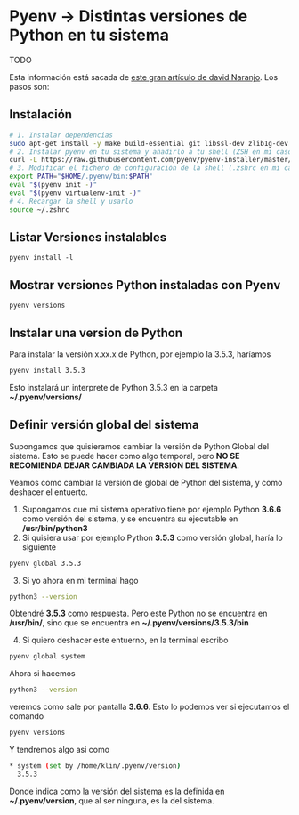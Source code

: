 # Pyenv -> Distintas versiones de Python en tu sistema

TODO

Esta información está sacada de [este gran artículo de david Naranjo](https://ubunlog.com/pyenv-instala-multiples-versiones-de-python-en-tu-sistema/). Los pasos son:  

## Instalación

```bash
# 1. Instalar dependencias
sudo apt-get install -y make build-essential git libssl-dev zlib1g-dev libbz2-dev libreadline-dev libsqlite3-dev wget curl llvm libncurses5-dev libncursesw5-dev xz-utils tk-dev
# 2. Instalar pyenv en tu sistema y añadirlo a tu shell (ZSH en mi caso)
curl -L https://raw.githubusercontent.com/pyenv/pyenv-installer/master/bin/pyenv-installer | zsh
# 3. Modificar el fichero de configuración de la shell (.zshrc en mi caso)
export PATH="$HOME/.pyenv/bin:$PATH"
eval "$(pyenv init -)"
eval "$(pyenv virtualenv-init -)"
# 4. Recargar la shell y usarlo
source ~/.zshrc
```

## Listar Versiones instalables

`pyenv install -l`

## Mostrar versiones Python instaladas con Pyenv

`pyenv versions`

## Instalar una version de Python

Para instalar la versión x.xx.x de Python, por ejemplo la 3.5.3, haríamos  

```bash
pyenv install 3.5.3
```

Esto instalará un interprete de Python 3.5.3 en la carpeta **~/.pyenv/versions/**

## Definir versión global del sistema

Supongamos que quisieramos cambiar la versión de Python Global del sistema. Esto se puede hacer como algo temporal, pero **NO SE RECOMIENDA DEJAR CAMBIADA LA VERSION DEL SISTEMA**.

Veamos como cambiar la versión de global de Python del sistema, y como deshacer el entuerto.

1. Supongamos que mi sistema operativo tiene por ejemplo Python **3.6.6** como versión del sistema, y se encuentra su ejecutable en **/usr/bin/python3**
2. Si quisiera usar por ejemplo Python **3.5.3** como versión global, haría lo siguiente

  ```bash
  pyenv global 3.5.3
  ```

3. Si yo ahora en mi terminal hago

  ```bash
  python3 --version
  ```

Obtendré **3.5.3** como respuesta. Pero este Python no se encuentra en **/usr/bin/**, sino que se encuentra en **~/.pyenv/versions/3.5.3/bin**

4. Si quiero deshacer este entuerno, en la terminal escribo

```bash
pyenv global system
```

Ahora si hacemos

```bash
python3 --version
```

veremos como sale por pantalla **3.6.6**. Esto lo podemos ver si ejecutamos el comando

```bash
pyenv versions
```

Y tendremos algo asi como

```bash
* system (set by /home/klin/.pyenv/version)
  3.5.3
```

Donde indica como la versión del sistema es la definida en **~/.pyenv/version**, que al ser ninguna, es la del sistema.
